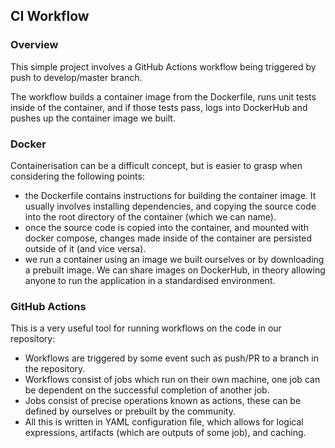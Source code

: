 ## CI Workflow

### Overview

This simple project involves a GitHub Actions workflow being triggered by push to develop/master branch.

The workflow builds a container image from the Dockerfile, runs unit tests inside of the container, and if those tests pass, logs into DockerHub and pushes up the container image we built.

### Docker

Containerisation can be a difficult concept, but is easier to grasp when considering the following points:

- the Dockerfile contains instructions for building the container image. It usually involves installing dependencies, and copying the source code into the root directory of the container (which we can name).
- once the source code is copied into the container, and mounted with docker compose, changes made inside of the container are persisted outside of it (and vice versa).
- we run a container using an image we built ourselves or by downloading a prebuilt image. We can share images on DockerHub, in theory allowing anyone to run the application in a standardised environment.

### GitHub Actions

This is a very useful tool for running workflows on the code in our repository:

- Workflows are triggered by some event such as push/PR to a branch in the repository.
- Workflows consist of jobs which run on their own machine, one job can be dependent on the successful completion of another job.
- Jobs consist of precise operations known as actions, these can be defined by ourselves or prebuilt by the community.
- All this is written in YAML configuration file, which allows for logical expressions, artifacts (which are outputs of some job), and caching.

